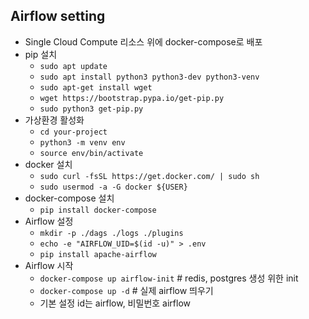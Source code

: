## Airflow setting

- Single Cloud Compute 리소스 위에 docker-compose로 배포
- pip 설치
    - `sudo apt update`
    - `sudo apt install python3 python3-dev python3-venv`
    - `sudo apt-get install wget`
    - `wget https://bootstrap.pypa.io/get-pip.py`
    - `sudo python3 get-pip.py`
- 가상환경 활성화
    - `cd your-project`
    - `python3 -m venv env`
    - `source env/bin/activate`
- docker 설치
    - `sudo curl -fsSL https://get.docker.com/ | sudo sh`
    - `sudo usermod -a -G docker ${USER}`
- docker-compose 설치
    - `pip install docker-compose`
- Airflow 설정
    - `mkdir -p ./dags ./logs ./plugins`
    - `echo -e "AIRFLOW_UID=$(id -u)" > .env`
    - `pip install apache-airflow`
- Airflow 시작
    - `docker-compose up airflow-init`  # redis, postgres 생성 위한 init
    - `docker-compose up -d`  # 실제 airflow 띄우기
    - 기본 설정 id는 airflow, 비밀번호 airflow